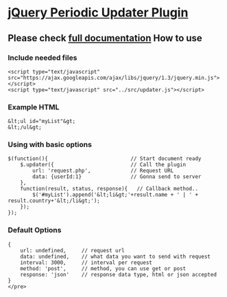 [jQuery Periodic Updater Plugin](http://irfandurmus.com/projects/jquery-periodic-updater/) 
======================================================================================
Please check [full documentation](http://irfandurmus.com/projects/jquery-periodic-updater/)
How to use 
--------------------------------------

### Include needed files
	
    <script type="text/javascript" src="https://ajax.googleapis.com/ajax/libs/jquery/1.3/jquery.min.js"></script>
	<script type="text/javascript" src="../src/updater.js"></script>


### Example HTML
    
    &lt;ul id="myList"&gt;
    &lt;/ul&gt;


### Using with basic options
    
    $(function(){                           // Start document ready
        $.updater({                         // Call the plugin
            url: 'request.php',             // Request URL
            data: {userId:1}                // Gonna send to server
        },
        function(result, status, response){   // Callback method..
            $('#myList').append('&lt;li&gt;'+result.name + ' | ' + result.country+'&lt;/li&gt;');
        });
    });


### Default Options
    
    {
        url: undefined,     // request url
        data: undefined,    // what data you want to send with request
        interval: 3000,     // interval per request
        method: 'post',     // method, you can use get or post
        response: 'json'    // response data type, html or json accepted
    }
    </pre>




